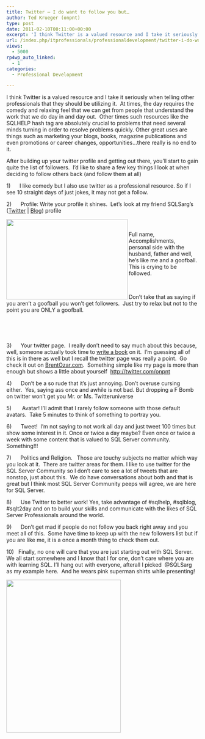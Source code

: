 ```yaml
---
title: Twitter – I do want to follow you but…
author: Ted Krueger (onpnt)
type: post
date: 2011-02-10T00:11:00+00:00
excerpt: 'I think Twitter is a valued resource and I take it seriously when telling other professionals that they should be utilizing it.  At times, the day requires the comedy and relaxing feel that we can get from people that understand the work that we do day&hellip;'
url: /index.php/itprofessionals/professionaldevelopment/twitter-i-do-want-to/
views:
  - 5000
rp4wp_auto_linked:
  - 1
categories:
  - Professional Development

---
```

I think Twitter is a valued resource and I take it seriously when telling other professionals that they should be utilizing it.  At times, the day requires the comedy and relaxing feel that we can get from people that understand the work that we do day in and day out.  Other times such resources like the SQLHELP hash tag are absolutely crucial to problems that need several minds turning in order to resolve problems quickly. Other great uses are things such as marketing your blogs, books, magazine publications and even promotions or career changes, opportunities…there really is no end to it.

After building up your twitter profile and getting out there, you’ll start to gain quite the list of followers.  I’d like to share a few key things I look at when deciding to follow others back (and follow them at all)

1)      I like comedy but I also use twitter as a professional resource. So if I see 10 straight days of just jokes, it may not get a follow.

2)      Profile: Write your profile it shines.  Let’s look at my friend SQLSarg’s ([Twitter][1] | [Blog][2]) profile

<div class="image_block">
  <a href="/media/blogs/All/-3.png?mtime=1297301765"><img src="/wp-content/uploads/blogs/All/-3.png?mtime=1297301765" alt="" width="318" height="210" align="left" /></a>
</div>

 

Full name, Accomplishments, personal side with the husband, father and well, he’s like me and a goofball.  This is crying to be followed.

 

Don’t take that as saying if you aren’t a goofball you won’t get followers.  Just try to relax but not to the point you are ONLY a goofball.

 

 

3)      Your twitter page.  I really don’t need to say much about this because, well, someone actually took time to [write a book][3] on it.  I’m guessing all of this is in there as well but I recall the twitter page was really a point.  Go check it out on [BrentOzar.com][3].  Something simple like my page is more than enough but shows a little about yourself  http://twitter.com/onpnt

4)      Don’t be a so rude that it’s just annoying. Don’t overuse cursing either.  Yes, saying ass once and awhile is not bad. But dropping a F Bomb on twitter won’t get you Mr. or Ms. Twitteruniverse

5)       Avatar! I’ll admit that I rarely follow someone with those default avatars.  Take 5 minutes to think of something to portray you. 

6)      Tweet!  I’m not saying to not work all day and just tweet 100 times but show some interest in it. Once or twice a day maybe? Even once or twice a week with some content that is valued to SQL Server community. Something!!!

7)      Politics and Religion.   Those are touchy subjects no matter which way you look at it.  There are twitter areas for them. I like to use twitter for the SQL Server Community so I don’t care to see a lot of tweets that are nonstop, just about this.  We do have conversations about both and that is great but I think most SQL Server Community peeps will agree, we are here for SQL Server.

8)      Use Twitter to better work! Yes, take advantage of #sqlhelp, #sqlblog, #sqlt2day and on to build your skills and communicate with the likes of SQL Server Professionals around the world.

9)      Don’t get mad if people do not follow you back right away and you meet all of this.  Some have time to keep up with the new followers list but if you are like me, it is a once a month thing to check them out.

10)   Finally, no one will care that you are just starting out with SQL Server. We all start somewhere and I know that I for one, don&#8217;t care where you are with learning SQL. I&#8217;ll hang out with everyone, afterall I picked  @SQLSarg as my example here.  And he wears pink superman shirts while presenting! 

<div class="image_block">
  <a href="/wp-content/uploads/blogs/All/-5.png?mtime=1297303747"><img alt="" src="/wp-content/uploads/blogs/All/-5.png?mtime=1297303747" width="300" height="400" /></a>
</div>

 [1]: http://twitter.com/sqlsarg
 [2]: http://sqlblog.com/blogs/jonathan_kehayias/
 [3]: http://www.brentozar.com/twitter/book/